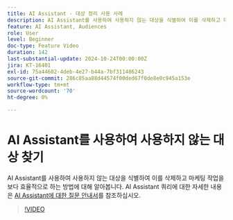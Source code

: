 ```yaml
---
title: AI Assistant - 대상 정리 사용 사례
description: AI Assistant를 사용하여 사용하지 않는 대상을 식별하여 이를 삭제하고 마케팅 작업을 보다 효율적으로 하는 방법에 대해 알아봅니다.
feature: AI Assistant, Audiences
role: User
level: Beginner
doc-type: Feature Video
duration: 142
last-substantial-update: 2024-10-24T00:00:00Z
jira: KT-16401
exl-id: 75a44602-4deb-4e27-b44a-7bf311486243
source-git-commit: 286c85aa88d44574f00ded67f0de8e0c945a153e
workflow-type: tm+mt
source-wordcount: '70'
ht-degree: 0%

---
```


# AI Assistant를 사용하여 사용하지 않는 대상 찾기

AI Assistant를 사용하여 사용하지 않는 대상을 식별하여 이를 삭제하고 마케팅 작업을 보다 효율적으로 하는 방법에 대해 알아봅니다. AI Assistant 쿼리에 대한 자세한 내용은 [AI Assistant에 대한 질문 안내서](https://experienceleague.adobe.com/ko/docs/experience-platform/ai-assistant/questions)를 참조하십시오.

>[!VIDEO](https://video.tv.adobe.com/v/3441994/?learn=on&enablevpops&captions=kor)
